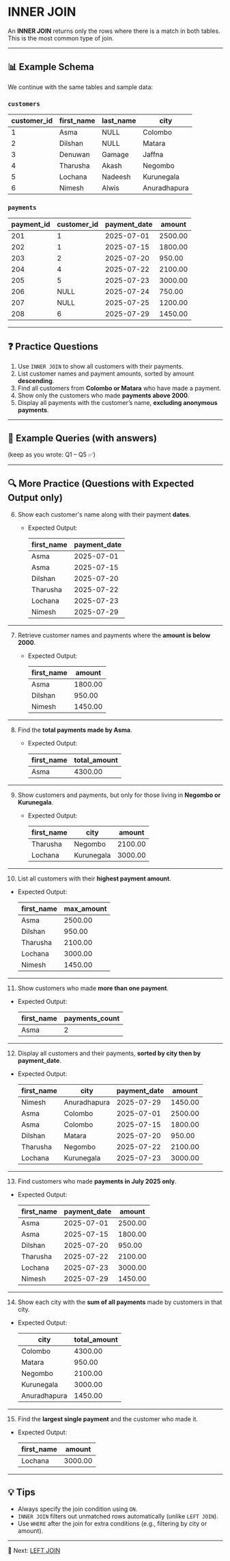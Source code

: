 # INNER JOIN

An **INNER JOIN** returns only the rows where there is a match in both tables.
This is the most common type of join.

---

## 📊 Example Schema

We continue with the same tables and sample data:

### `customers`

| customer\_id | first\_name | last\_name | city         |
| ------------ | ----------- | ---------- | ------------ |
| 1            | Asma        | NULL       | Colombo      |
| 2            | Dilshan     | NULL       | Matara       |
| 3            | Denuwan     | Gamage     | Jaffna       |
| 4            | Tharusha    | Akash      | Negombo      |
| 5            | Lochana     | Nadeesh    | Kurunegala   |
| 6            | Nimesh      | Alwis      | Anuradhapura |

### `payments`

| payment\_id | customer\_id | payment\_date | amount  |
| ----------- | ------------ | ------------- | ------- |
| 201         | 1            | 2025-07-01    | 2500.00 |
| 202         | 1            | 2025-07-15    | 1800.00 |
| 203         | 2            | 2025-07-20    | 950.00  |
| 204         | 4            | 2025-07-22    | 2100.00 |
| 205         | 5            | 2025-07-23    | 3000.00 |
| 206         | NULL         | 2025-07-24    | 750.00  |
| 207         | NULL         | 2025-07-25    | 1200.00 |
| 208         | 6            | 2025-07-29    | 1450.00 |

---

## ❓ Practice Questions

1. Use `INNER JOIN` to show all customers with their payments.
2. List customer names and payment amounts, sorted by amount **descending**.
3. Find all customers from **Colombo or Matara** who have made a payment.
4. Show only the customers who made **payments above 2000**.
5. Display all payments with the customer’s name, **excluding anonymous payments**.

---

## 📝 Example Queries (with answers)

(keep as you wrote: Q1 – Q5 ✅)

---

## 🔍 More Practice (Questions with Expected Output only)

6. Show each customer's name along with their payment **dates**.

   * Expected Output:

     | first\_name | payment\_date |
     | ----------- | ------------- |
     | Asma        | 2025-07-01    |
     | Asma        | 2025-07-15    |
     | Dilshan     | 2025-07-20    |
     | Tharusha    | 2025-07-22    |
     | Lochana     | 2025-07-23    |
     | Nimesh      | 2025-07-29    |

---

7. Retrieve customer names and payments where the **amount is below 2000**.

   * Expected Output:

     | first\_name | amount  |
     | ----------- | ------- |
     | Asma        | 1800.00 |
     | Dilshan     | 950.00  |
     | Nimesh      | 1450.00 |

---

8. Find the **total payments made by Asma**.

   * Expected Output:

     | first\_name | total\_amount |
     | ----------- | ------------- |
     | Asma        | 4300.00       |

---

9. Show customers and payments, but only for those living in **Negombo or Kurunegala**.

   * Expected Output:

     | first\_name | city       | amount  |
     | ----------- | ---------- | ------- |
     | Tharusha    | Negombo    | 2100.00 |
     | Lochana     | Kurunegala | 3000.00 |

---

10. List all customers with their **highest payment amount**.

* Expected Output:

  | first\_name | max\_amount |
  | ----------- | ----------- |
  | Asma        | 2500.00     |
  | Dilshan     | 950.00      |
  | Tharusha    | 2100.00     |
  | Lochana     | 3000.00     |
  | Nimesh      | 1450.00     |

---

11. Show customers who made **more than one payment**.

* Expected Output:

  | first\_name | payments\_count |
  | ----------- | --------------- |
  | Asma        | 2               |

---

12. Display all customers and their payments, **sorted by city then by payment\_date**.

* Expected Output:

  | first\_name | city         | payment\_date | amount  |
  | ----------- | ------------ | ------------- | ------- |
  | Nimesh      | Anuradhapura | 2025-07-29    | 1450.00 |
  | Asma        | Colombo      | 2025-07-01    | 2500.00 |
  | Asma        | Colombo      | 2025-07-15    | 1800.00 |
  | Dilshan     | Matara       | 2025-07-20    | 950.00  |
  | Tharusha    | Negombo      | 2025-07-22    | 2100.00 |
  | Lochana     | Kurunegala   | 2025-07-23    | 3000.00 |

---

13. Find customers who made **payments in July 2025 only**.

* Expected Output:

  | first\_name | payment\_date | amount  |
  | ----------- | ------------- | ------- |
  | Asma        | 2025-07-01    | 2500.00 |
  | Asma        | 2025-07-15    | 1800.00 |
  | Dilshan     | 2025-07-20    | 950.00  |
  | Tharusha    | 2025-07-22    | 2100.00 |
  | Lochana     | 2025-07-23    | 3000.00 |
  | Nimesh      | 2025-07-29    | 1450.00 |

---

14. Show each city with the **sum of all payments** made by customers in that city.

* Expected Output:

  | city         | total\_amount |
  | ------------ | ------------- |
  | Colombo      | 4300.00       |
  | Matara       | 950.00        |
  | Negombo      | 2100.00       |
  | Kurunegala   | 3000.00       |
  | Anuradhapura | 1450.00       |

---

15. Find the **largest single payment** and the customer who made it.

* Expected Output:

  | first\_name | amount  |
  | ----------- | ------- |
  | Lochana     | 3000.00 |

---

## 💡 Tips

* Always specify the join condition using `ON`.
* `INNER JOIN` filters out unmatched rows automatically (unlike `LEFT JOIN`).
* Use `WHERE` after the join for extra conditions (e.g., filtering by city or amount).

---

🚀 Next: [LEFT JOIN](./left-join.md)